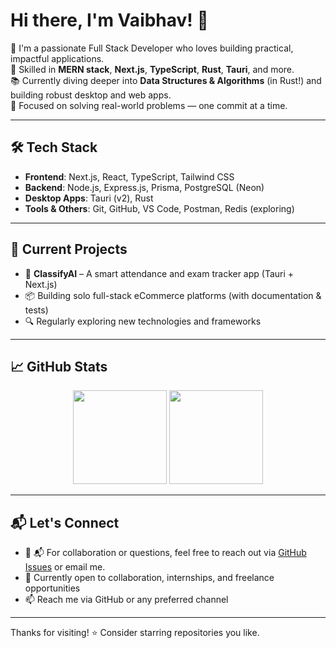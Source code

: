# Hi there, I'm Vaibhav! 👋

🚀 I'm a passionate Full Stack Developer who loves building practical, impactful applications.  
🔧 Skilled in **MERN stack**, **Next.js**, **TypeScript**, **Rust**, **Tauri**, and more.  
📚 Currently diving deeper into **Data Structures & Algorithms** (in Rust!) and building robust desktop and web apps.  
🎯 Focused on solving real-world problems — one commit at a time.

---

## 🛠 Tech Stack

- **Frontend**: Next.js, React, TypeScript, Tailwind CSS
- **Backend**: Node.js, Express.js, Prisma, PostgreSQL (Neon)
- **Desktop Apps**: Tauri (v2), Rust
- **Tools & Others**: Git, GitHub, VS Code, Postman, Redis (exploring)

---

## 🚧 Current Projects

- 🧠 **ClassifyAI** – A smart attendance and exam tracker app (Tauri + Next.js)
- 📦 Building solo full-stack eCommerce platforms (with documentation & tests)
- 🔍 Regularly exploring new technologies and frameworks

---

## 📈 GitHub Stats

<p align="center">
  <img src="https://github-readme-stats.vercel.app/api?username=vaibhav537&show_icons=true&theme=github_dark" height="150"/>
  <img src="https://github-readme-stats.vercel.app/api/top-langs/?username=vaibhav537&layout=compact&theme=github_dark" height="150"/>
</p>

---

## 📬 Let's Connect

- 💼 📬 For collaboration or questions, feel free to reach out via [GitHub Issues](https://github.com/vaibhav537) or email me.
- 📝 Currently open to collaboration, internships, and freelance opportunities
- 📫 Reach me via GitHub or any preferred channel

---

Thanks for visiting! ⭐ Consider starring repositories you like.
